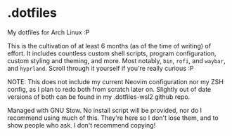 # .dotfiles
My dotfiles for Arch Linux :P

This is the cultivation of at least 6 months (as of the time of writing) of effort. It includes countless custom shell scripts, program configuration, custom styling and theming, and more. Most notably, `bin`, `rofi`, and `waybar`, and `hyprland`. 
Scroll through it yourself if you're really curious :P

NOTE: This does not include my current Neovim configuration nor my ZSH config, as I plan to redo both from scratch later on. Slightly out of date versions of both can be found in my .dotfiles-wsl2 github repo.

Managed with GNU Stow. No install script will be provided, nor do I recommend using much of this. They're here so I don't lose them, and to show people who ask. I don't recommend copying!
